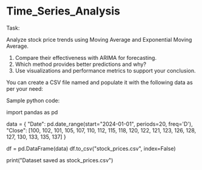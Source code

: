 # Time_Series_Analysis
Task:


Analyze stock price trends using Moving Average and Exponential Moving Average. 
1. Compare their effectiveness with ARIMA for forecasting. 
2. Which method provides better predictions and why?
3. Use visualizations and performance metrics to support your conclusion.

 You can create a CSV file named and populate it with the following data as per your need:  

Sample python code:

import pandas as pd

data = {
    "Date": pd.date_range(start="2024-01-01", periods=20, freq='D'),
    "Close": [100, 102, 101, 105, 107, 110, 112, 115, 118, 120, 122, 121, 123, 126, 128, 127, 130, 133, 135, 137]
}

df = pd.DataFrame(data)
df.to_csv("stock_prices.csv", index=False)

print("Dataset saved as stock_prices.csv")
